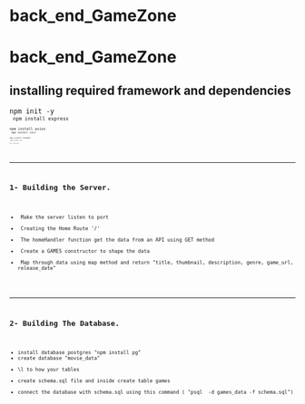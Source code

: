 # back_end_GameZone

# back_end_GameZone

## installing required framework and dependencies ##

<code>npm init -y<code><br>
<code>npm install express<code><br>
<code>npm install axios<code><br>
<code>npm install cors<code><br>
<code>npm install nodemon<code><br>
<code>npm install pg<code><br>
<code>npm i body-parser<code><br>


-------------------------------------

## 1- Building the Server.
<ul>
<li> Make the server listen to port</li>
<li> Creating the Home Route '/'</li>
<li> The homeHandler function get the data from an API using GET method</li>
<li> Create a GAMES constructor to shape the data </li>
<li> Map through data using map method and return "title, thumbnail, description, genre, game_url, release_date"</li>
</ul>

-------------------------------------------

## 2- Building The Database.
<ul>
<li>install database postgres "npm install pg"</</li>
<li>create database "movie_data"</li>
<li>\l to how your tables</li>
<li>create schema.sql file and inside create table games</li>
<li>connect the database with schema.sql using this command ( "psql  -d games_data -f schema.sql")</li>
</ul>
